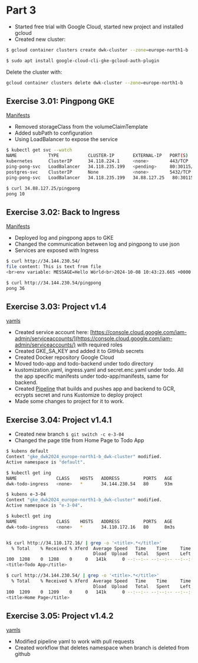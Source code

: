# Part 3

- Started free trial with Google Cloud, started new project and installed gcloud
- Created new cluster: 

```bash 
$ gcloud container clusters create dwk-cluster --zone=europe-north1-b --cluster-version=1.30

$ sudo apt install google-cloud-cli-gke-gcloud-auth-plugin
```

Delete the cluster with:

```bash
gcloud container clusters delete dwk-cluster --zone=europe-north1-b 
```

## Exercise 3.01: Pingpong GKE

[Manifests](e_3.01/)

- Removed storageClass from the volumeClaimTemplate
- Added subPath to configuration
- Using LoadBalancer to expose the service

```bash
$ kubectl get svc --watch
NAME            TYPE           CLUSTER-IP       EXTERNAL-IP   PORT(S)        AGE
kubernetes      ClusterIP      34.118.224.1     <none>        443/TCP        4d19h
ping-pong-svc   LoadBalancer   34.118.235.199   <pending>     80:30115/TCP   31s
postgres-svc    ClusterIP      None             <none>        5432/TCP       73s
ping-pong-svc   LoadBalancer   34.118.235.199   34.88.127.25   80:30115/TCP   38s

$ curl 34.88.127.25/pingpong
pong 10
```

## Exercise 3.02: Back to Ingress

[Manifests](e_3.02/)

- Deployed log and pingpong apps to GKE
- Changed the communication between log and pingpong to use json
- Services are exposed with Ingress

```bash
$ curl http://34.144.230.54/
file content: This is text from file
<br>env variable: MESSAGE=Hello Wörld<br>2024-10-08 10:43:23.665 +0000 51ac1a7b-46e6-45a9-a2f1-3f9843084874<br>Ping / Pongs: 35

$ curl http://34.144.230.54/pingpong
pong 36
```

## Exercise 3.03: Project v1.4

[yamls](e_3.03/)

- Created service account here: [https://console.cloud.google.com/iam-admin/serviceaccounts/](https://console.cloud.google.com/iam-admin/serviceaccounts/) with required roles
- Created GKE_SA_KEY and added it to GitHub secrets
- Created Docker repository Google Cloud
- Moved todo-app and todo-backend under todo directory
- kustomization.yaml, ingress.yaml and secret.enc.yaml under todo. All the app specific manifests under todo-app/manifests, same for backend.
- Created [Pipeline](e_3.03/pipeline/todo-pipeline.yaml) that builds and pushes app and backend to GCR, ecrypts secret and runs Kustomize to deploy project
- Made some changes to project for it to work.

## Exercise 3.04: Project v1.4.1

- Created new branch `$ git switch -c e-3-04`
- Changed the page title from Home Page to Todo App

```bash
$ kubens default
Context "gke_dwk2024_europe-north1-b_dwk-cluster" modified.
Active namespace is "default".

$ kubectl get ing
NAME               CLASS    HOSTS   ADDRESS         PORTS   AGE
dwk-todo-ingress   <none>   *       34.144.230.54   80      93m

$ kubens e-3-04 
Context "gke_dwk2024_europe-north1-b_dwk-cluster" modified.
Active namespace is "e-3-04".

$ kubectl get ing
NAME               CLASS    HOSTS   ADDRESS         PORTS   AGE
dwk-todo-ingress   <none>   *       34.110.172.16   80      8m3s


k$ curl http://34.110.172.16/ | grep -o '<title>.*</title>'
  % Total    % Received % Xferd  Average Speed   Time    Time     Time  Current
                                 Dload  Upload   Total   Spent    Left  Speed
100  1208    0  1208    0     0   141k      0 --:--:-- --:--:-- --:--:--  147k
<title>Todo App</title>

$ curl http://34.144.230.54/ | grep -o '<title>.*</title>'
  % Total    % Received % Xferd  Average Speed   Time    Time     Time  Current
                                 Dload  Upload   Total   Spent    Left  Speed
100  1209    0  1209    0     0   141k      0 --:--:-- --:--:-- --:--:--  147k
<title>Home Page</title>

```

## Exercise 3.05: Project v1.4.2

[yamls](e_3.05/)

- Modified pipeline yaml to work with pull requests
- Created workflow that deletes namespace when branch is deleted from github